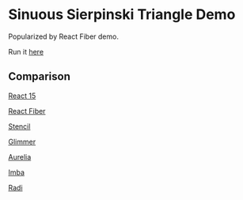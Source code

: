 # Sinuous Sierpinski Triangle Demo

Popularized by React Fiber demo.

Run it [here](https://luwes.github.io/sinuous-sierpinski-triangle-demo/)

## Comparison

[React 15](https://claudiopro.github.io/react-fiber-vs-stack-demo/stack.html)

[React Fiber](https://claudiopro.github.io/react-fiber-vs-stack-demo/fiber.html)

[Stencil](https://stencil-fiber-demo.firebaseapp.com/perf.html)

[Glimmer](https://mupkoo.github.io/react-fiber-demo-with-glimmerjs/)

[Aurelia](http://aurelia-thousand-nodes.bigopon.surge.sh/)

[Imba](https://imba-perf-demo.firebaseapp.com/)

[Radi](https://radi.js.org/perf-test.html)
